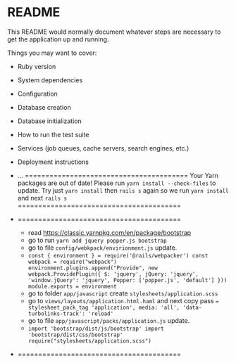 # README

This README would normally document whatever steps are necessary to get the
application up and running.

Things you may want to cover:

* Ruby version

* System dependencies

* Configuration

* Database creation

* Database initialization

* How to run the test suite

* Services (job queues, cache servers, search engines, etc.)

* Deployment instructions

* ...
========================================
  Your Yarn packages are out of date!
  Please run `yarn install --check-files` to update.
  Try just `yarn install` then `rails s` again
  so we run `yarn install` and next `rails s`
========================================
* ========================================
  * read https://classic.yarnpkg.com/en/package/bootstrap
  *  go to run `yarn add jquery popper.js bootstrap`
  * go to file `config/webkpack/envirionment.js` update.
  * `const { environment } = require('@rails/webpacker')
    const webpack = require("webpack")
    environment.plugins.append("Provide", new webpack.ProvidePlugin({
        $: 'jquery',
        jQuery: 'jquery',
        'window.jQuery': 'jquery',
        Popper: ['popper.js', 'default']
      }))
    module.exports = environment`
  * go to folder `app/javascript` create `stylesheets/application.scss`
  * go to `views/layouts/application.html.haml` and next copy pass `= stylesheet_pack_tag 'application', media: 'all', 'data-turbolinks-track': 'reload'`
  * go to file `app/javascript/packs/application.js` update.
  * `import 'bootstrap/dist/js/bootstrap'
    import 'bootstrap/dist/css/bootstrap'
    require("stylesheets/application.scss")`
* ========================================
